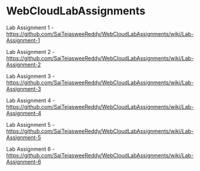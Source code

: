 # WebCloudLabAssignments

Lab Assignment 1 - https://github.com/SaiTejasweeReddy/WebCloudLabAssignments/wiki/Lab-Assignment-1

Lab Assignment 2 - https://github.com/SaiTejasweeReddy/WebCloudLabAssignments/wiki/Lab-Assignment-2

Lab Assignment 3 - https://github.com/SaiTejasweeReddy/WebCloudLabAssignments/wiki/Lab-Assignment-3

Lab Assignment 4 - https://github.com/SaiTejasweeReddy/WebCloudLabAssignments/wiki/Lab-Assignment-4

Lab Assignment 5 - https://github.com/SaiTejasweeReddy/WebCloudLabAssignments/wiki/Lab-Assignment-5

Lab Assignment 6 - https://github.com/SaiTejasweeReddy/WebCloudLabAssignments/wiki/Lab-Assignment-6
